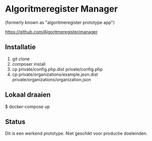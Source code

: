 # Algoritmeregister Manager

(formerly known as "algoritmeregister prototype app")

https://github.com/Algoritmeregister/manager

## Installatie

1. git clone
2. composer install
3. cp private/config.php.dist private/config.php
4. cp private/organizations/example.json.dist private/organizations/organization.json

## Lokaal draaien

  $ docker-compose up

## Status

Dit is een werkend prototype. Niet geschikt voor productie doeleinden.

